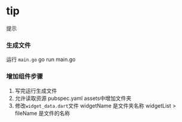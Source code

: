 # tip
提示

### 生成文件
运行 `main.go`
go run main.go

### 增加组件步骤
1. 写完运行生成文件
2. 允许读取资源 pubspec.yaml assets中增加文件夹
3. 修改`widget_data.dart`文件
    widgetName 是文件夹名称
    widgetList > fileName 是文件的名称